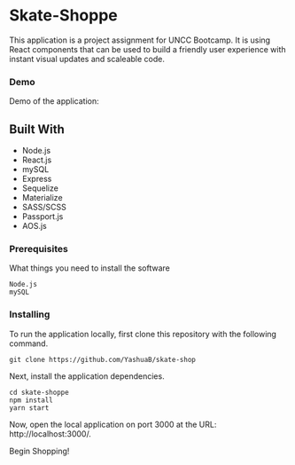 # Skate-Shoppe
This application is a project assignment for UNCC Bootcamp. 
It is using React components that can be used to build a friendly user experience with instant visual updates and scaleable code.


### Demo

Demo of the application:

## Built With

* Node.js
* React.js
* mySQL
* Express
* Sequelize
* Materialize
* SASS/SCSS
* Passport.js
* AOS.js


### Prerequisites


What things you need to install the software

```
Node.js
mySQL
```

### Installing

To run the application locally, first clone this repository with the following command.
```
git clone https://github.com/YashuaB/skate-shop
```
Next, install the application dependencies.
```
cd skate-shoppe
npm install
yarn start
```

Now, open the local application on port 3000 at the URL: http://localhost:3000/.

Begin Shopping!
